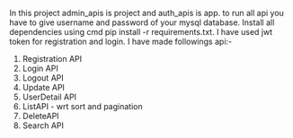 In this project admin_apis is project and auth_apis is app. to run all api you have to give username and password of your mysql database.
Install all dependencies using cmd pip install -r requirements.txt.
I have used jwt token for registration and login.
I have made followings api:-
1. Registration API
2. Login API
3. Logout API 
4. Update API
5. UserDetail API
6. ListAPI - wrt sort and pagination
7. DeleteAPI
8. Search API
